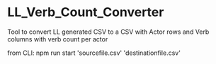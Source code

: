 # LL_Verb_Count_Converter

Tool to convert LL generated CSV to a CSV with Actor rows and Verb columns with verb count per actor

from CLI: npm run start 'sourcefile.csv' 'destinationfile.csv'
